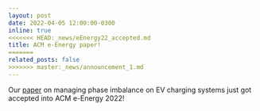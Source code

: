 ```yaml
---
layout: post
date: 2022-04-05 12:00:00-0300
inline: true
<<<<<<< HEAD:_news/eEnergy22_accepted.md
title: ACM e-Energy paper!
=======
related_posts: false
>>>>>>> master:_news/announcement_1.md
---
```


Our [paper](assets/pdf/eEnergy_22.pdf) on managing phase imbalance on EV charging systems just got accepted into ACM e-Energy 2022!
